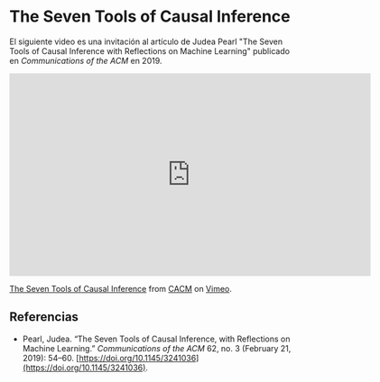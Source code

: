 # The Seven Tools of Causal Inference
El siguiente video es una invitación al artículo de Judea Pearl "The Seven Tools of Causal Inference with Reflections on Machine Learning" publicado en _Communications of the ACM_ en 2019.

<iframe src="https://player.vimeo.com/video/314324108?h=7f5496bfdd" width="640" height="360" frameborder="0" allow="autoplay; fullscreen; picture-in-picture" allowfullscreen></iframe>

<p><a href="https://vimeo.com/314324108">The Seven Tools of Causal Inference</a> from <a href="https://vimeo.com/user4730653">CACM</a> on <a href="https://vimeo.com">Vimeo</a>.</p>

## Referencias

- Pearl, Judea. “The Seven Tools of Causal Inference, with Reflections on Machine Learning.” _Communications of the ACM_ 62, no. 3 (February 21, 2019): 54–60. [https://doi.org/10.1145/3241036](https://doi.org/10.1145/3241036).